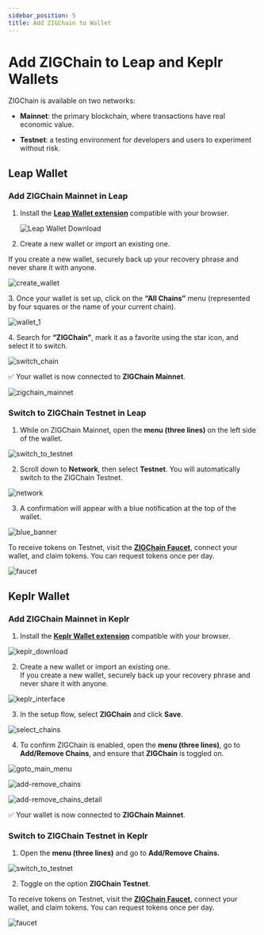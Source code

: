 ```yaml
---
sidebar_position: 5
title: Add ZIGChain to Wallet
---
```


# **Add ZIGChain to Leap and Keplr Wallets**

ZIGChain is available on two networks:

- **Mainnet**: the primary blockchain, where transactions have real economic value.

- **Testnet**: a testing environment for developers and users to experiment without risk.

## **Leap Wallet**

### **Add ZIGChain Mainnet in Leap**

1. Install the [**Leap Wallet extension**](https://www.leapwallet.io/download) compatible with your browser.

   ![Leap Wallet Download](img/wallets/zigchain_wallet_1.png)

2. Create a new wallet or import an existing one.

If you create a new wallet, securely back up your recovery phrase and never share it with anyone.

![create_wallet](img/wallets/zigchain_wallet_2.png)

3\. Once your wallet is set up, click on the **“All Chains”** menu (represented by four squares or the name of your current chain).

![wallet_1](img/wallets/zigchain_wallet_3.png)

4\. Search for **“ZIGChain”**, mark it as a favorite using the star icon, and select it to switch.

![switch_chain](img/wallets/zigchain_wallet_4.png)

✅ Your wallet is now connected to **ZIGChain Mainnet**.

![zigchain_mainnet](img/wallets/zigchain_wallet_5.png)

### **Switch to ZIGChain Testnet in Leap**

1. While on ZIGChain Mainnet, open the **menu (three lines)** on the left side of the wallet.

![switch_to_testnet](img/wallets/zigchain_wallet_6.png)

2. Scroll down to **Network**, then select **Testnet**. You will automatically switch to the ZIGChain Testnet.

![network](img/wallets/zigchain_wallet_7.png)

3. A confirmation will appear with a blue notification at the top of the wallet.

![blue_banner](img/wallets/zigchain_wallet_8.png)

To receive tokens on Testnet, visit the [**ZIGChain Faucet**](https://faucet.zigchain.com/), connect your wallet, and claim tokens. You can request tokens once per day.

![faucet](img/wallets/zigchain_wallet_9.png)

## **Keplr Wallet**

### **Add ZIGChain Mainnet in Keplr**

1. Install the [**Keplr Wallet extension**](https://www.keplr.app/get) compatible with your browser.

![keplr_download](img/wallets/zigchain_wallet_10.png)

2. Create a new wallet or import an existing one.  
   If you create a new wallet, securely back up your recovery phrase and never share it with anyone.

![keplr_interface](img/wallets/zigchain_wallet_11.png)

3. In the setup flow, select **ZIGChain** and click **Save**.

![select_chains](img/wallets/zigchain_wallet_12.png)

4. To confirm ZIGChain is enabled, open the **menu (three lines)**, go to **Add/Remove Chains**, and ensure that **ZIGChain** is toggled on.

![goto_main_menu](img/wallets/zigchain_wallet_13.png)

![add-remove_chains](img/wallets/zigchain_wallet_14.png)

![add-remove_chains_detail](img/wallets/zigchain_wallet_15.png)

✅ Your wallet is now connected to **ZIGChain Mainnet**.

### **Switch to ZIGChain Testnet in Keplr**

1. Open the **menu (three lines)** and go to **Add/Remove Chains.**

![switch_to_testnet](img/wallets/zigchain_wallet_16.png)

2. Toggle on the option **ZIGChain Testnet**.

To receive tokens on Testnet, visit the [**ZIGChain Faucet**](https://faucet.zigchain.com/), connect your wallet, and claim tokens. You can request tokens once per day.

![faucet](img/wallets/zigchain_wallet_9.png)
